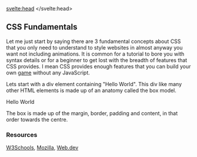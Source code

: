 <script>
import RGB from "$lib/RGB.svelte";
import BoxModel from "$lib/BoxModel.svelte";
</script>

<svelte:head>
	<title>CSS Fundamentals | Sergen Karaoglan</title>
	<meta name="description" content="Learn the fundamentals of CSS" />
</svelte:head>

<article class="max-sm:mx-4 prose lg:prose-xl m-auto pt-16">

# CSS Fundamentals

Let me just start by saying there are 3 fundamental concepts about CSS that you only need to understand to style websites in almost anyway you want not including animations. It is common for a tutorial to bore you with syntax details or for a beginner to get lost with the breadth of features that CSS provides. I mean CSS provides enough features that you can build your own [game](https://codeburst.io/mario-kart-css-7572bd2ce608) without any JavaScript.

Lets start with a div element containing "Hello World". This div like many other HTML elements is made up of an anatomy called the box model.

<div class="h-48 w-48 mx-auto flex-center">Hello World</div>

<div class="mt-4" ><BoxModel /></div>

The box is made up of the <span class="text-blue-700">margin</span>, <span class="text-blue-600">border</span>, <span class="text-blue-500">padding</span> and <span class="text-blue-400">content</span>, in that order towards the centre.

### Resources
[W3Schools](https://www.w3schools.com/css/),
[Mozilla](https://developer.mozilla.org/en-US/docs/Web/CSS),
[Web.dev](https://web.dev/learn/css/)

</article>